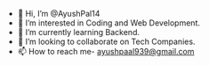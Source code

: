 - 👋 Hi, I’m @AyushPal14
- 👀 I’m interested in Coding and Web Development.
- 🌱 I’m currently learning Backend.
- 💞️ I’m looking to collaborate on Tech Companies.
- 📫 How to reach me- ayushpaal939@gmail.com

<!---
AyushPal14/AyushPal14 is a ✨ special ✨ repository because its `README.md` (this file) appears on your GitHub profile.
You can click the Preview link to take a look at your changes.
--->
